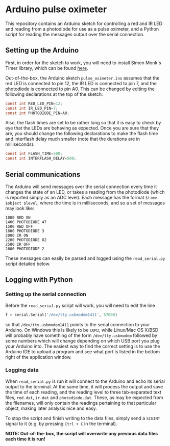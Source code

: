 # Arduino pulse oximeter
This repository contains an Arduino sketch for controlling a red and IR LED and reading from a photodiode for use as a pulse oximeter, and a Python script for reading the messages output over the serial connection.


## Setting up the Arduino
First, in order for the sketch to work, you will need to install Simon Monk's Timer library, which can be found [here](http://playground.arduino.cc/Code/Timer).

Out-of-the-box, the Arduino sketch ``pulse_oximeter.ino`` assumes that the red LED is connected to pin 12, the IR LED is connected to pin 7, and the photodiode is connected to pin A0.
This can be changed by editing the following declarations at the top of the sketch:
```c
const int RED_LED_PIN=12;
const int IR_LED_PIN=7;
const int PHOTODIODE_PIN=A0;
```

Also, the flash times are set to be rather long so that it is easy to check by eye that the LEDs are behaving as expected.
Once you are sure that they are, you should change the following declarations to make the flash time and interflash delay much smaller (note that the durations are in milliseconds).
```c
const int FLASH_TIME=500;
const int INTERFLASH_DELAY=500;
```


## Serial communications
The Arduino will send messages over the serial connection every time it changes the state of an LED, or takes a reading from the photodiode (which is reported simply as an ADC level).
Each message has the format ``$time $object $level``, where the time is in milliseconds, and so a set of messages may look like:
```
1000 RED ON
1400 PHOTODIODE 47
1500 RED OFF
1800 PHOTODIODE 3
2000 IR ON
2200 PHOTODIODE 82
2500 IR OFF
2600 PHOTODIODE 2
```
These messages can easily be parsed and logged using the ``read_serial.py`` script detailed below.


## Logging with Python
### Setting up the serial connection
Before the ``read_serial.py`` script will work, you will need to edit the line
```python
f = serial.Serial('/dev/tty.usbmodem1411', 57600)
```
so that ``/dev/tty.usbmodem1411`` points to the serial connection to your Arduino.
On Windows this is likely to be ``COM3``, while Linux/Mac OS X/BSD will probably have something of the form ``/dev/tty.usbmodem`` followed by some numbers which will change depending on which USB port you plug your Arduino into.
The easiest way to find the correct setting is to use the Arduino IDE to upload a program and see what port is listed in the bottom right of the application window.

### Logging data
When ``read_serial.py`` is run it will connect to the Arduino and echo its serial output to the terminal.
At the same time, it will process the output and save the time of each reading, and the reading level to three tab-separated text files, ``red.dat``, ``ir.dat`` and ``photodiode.dat``.
These, as may be expected from the filenames, will only contain the readings pertaining to that particular object, making later analysis nice and easy.

To stop the script and finish writing to the data files, simply send a ``SIGINT`` signal to it (e.g. by pressing ``Ctrl + C`` in the terminal).

**NOTE: Out-of-the-box, the script will overwrite any previous data files each time it is run!**

